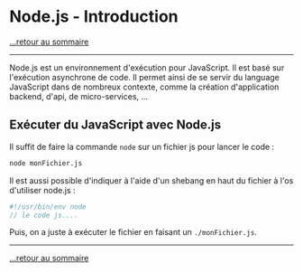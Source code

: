 # Node.js - Introduction

[...retour au sommaire](../sommaire.md)

---

Node.js est un environnement d'exécution pour JavaScript. Il est basé sur l'exécution asynchrone de code.
Il permet ainsi de se servir du language JavaScript dans de nombreux contexte, comme la création d'application backend, d'api, de micro-services, ...


## Exécuter du JavaScript avec Node.js

Il suffit de faire la commande `node` sur un fichier js pour lancer le code :

```bash
node monFichier.js
```

Il est aussi possible d'indiquer à l'aide d'un shebang en haut du fichier à l'os d'utiliser node.js :

```js
#!/usr/bin/env node
// le code js....
```

Puis, on a juste à exécuter le fichier en faisant un `./monFichier.js`.

---

[...retour au sommaire](../sommaire.md)